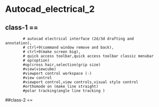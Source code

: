 # Autocad_electrical_2
## class-1 == 
            # autocad electrical interface (2d/3d drafting and annotation),
            # ctrl+9(command window remove and back),
            # ctrl+0(make screen big),
            # quick access toolbar,quick access toolbar classic menubar
            # op(option)
            #op(cross hair,selection(grip size)
            #view(viewcube)
            #viewport control workspace (-) 
            #view control
            #viewport control,view controls,visual style control
            #orthomode on (make line straight)
            #polar tracking(angle line tracking )

##class-2 ==
